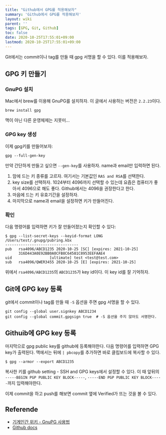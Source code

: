 ```yaml
---
title: "Github에서 GPG를 적용해보자"
summary: 'Github에서 GPG를 적용해보자'
layout: wiki
parent: ''
tags: [GPG, Git, Github]
toc: false
date: 2020-10-25T17:55:01+09:00
lastmod: 2020-10-25T17:55:01+09:00
---
```

Git에서는 commit이나 tag를 만들 때 gpg 서명을 할 수 있다. 이를 적용해보자.

## GPG 키 만들기
### GnuPG 설치
Mac에서 brew를 이용해 GnuPG를 설치하자. 이 글에서 사용하는 버전은 `2.2.23`이다.
```shell
brew install gpg
```
맥이 아닌 다른 운영체제는 지못미...

### GPG key 생성
이제 gpg키를 만들어보자:
```shell
gpg --full-gen-key
```

만약 간단하게 만들고 싶으면 `--gen-key`를 사용하자. name과 email만 입력하면 된다.

1. 맘에 드는 키 종류를 고르자. 여기서는 기본값인 `RAS and RSA`를 선택한다.
2. key size를 선택하자. 1024부터 4096까지 선택할 수 있는데 요즘은 컴퓨터가 좋아서 4096으로 해도 좋다. Github에서는 4096을 권장한다고 한다.
3. 마음에 드는 키 유효기간을 설정하자.
4. 마지막으로 name과 email을 설정하면 키가 만들어진다.

### 확인
다음 명령어를 입력하면 키가 잘 만들어졌는지 확인할 수 있다:
```shell
$ gpg --list-secret-keys --keyid-format LONG
/Users/test/.gnupg/pubring.kbx
---------------------------------
pub   rsa4096/ABCD1235 2020-10-25 [SC] [expires: 2021-10-25]
      316D443A0E92BB0A0CFB8C64581C8953EEFAAE4
uid                 [ultimate] test <test@test.com>
sub   rsa4096/QWER3455 2020-10-25 [E] [expires: 2021-10-25]
```

위에서 `rsa4096/ABCD1235`의 `ABCD1235`가 key id이다. 이 key id를 잘 기억하자.

## Git에 GPG key 등록
git에서 commit이나 tag를 만들 때 `-S` 옵션을 주면 gpg 서명을 할 수 있다.
```shell
git config --global user.signkey ABCD1234
git config --global commit.gpgsign true  # -S 옵션을 주지 않아도 서명한다.
```

## Githuib에 GPG key 등록
마지막으로 gpg public key를 github에 등록해야한다.
다음 명령어를 입력하면 GPG key가 출력된다. 맥에서는 뒤에 `| pbcopy`를 추가하면 바로 클립보드에 복사할 수 있다.
```shell
$ gpg --armor --export ABCD1235
```

복사한 키를 github setting - SSH and GPG keys에서 설정할 수 있다. 이 때 앞뒤의 `-----BEGIN PGP PUBLIC KEY BLOCK-----`, `-----END PGP PUBLIC KEY BLOCK-----`까지 입력해야한다.

이제 commit을 하고 push를 해보면 commit 옆에 Verified가 뜨는 것을 볼 수 있다.

## Referende
- [기계인간 위키 - GnuPG 사용법](https://johngrib.github.io/wiki/gpg/)
- [Github docs](https://docs.github.com/en/free-pro-team@latest/github/authenticating-to-github/generating-a-new-gpg-key)
